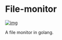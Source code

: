 # File-monitor
[![img](https://www.codefactor.io/Content/badges/APlus.svg)](https://www.codefactor.io/repository/github/zyazhb/file-monitor/issues)

A file monitor in golang.
